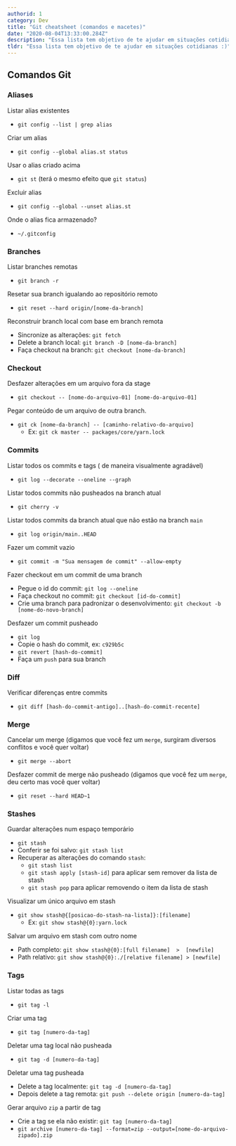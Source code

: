 ```yaml
---
authorid: 1
category: Dev
title: "Git cheatsheet (comandos e macetes)"
date: "2020-08-04T13:33:00.284Z"
description: "Essa lista tem objetivo de te ajudar em situações cotidianas :)"
tldr: "Essa lista tem objetivo de te ajudar em situações cotidianas :)"
---
```


## Comandos Git

### Aliases

<div class="fx-group">

Listar alias existentes
- `git config --list | grep alias`

</div>
<div class="fx-group">

Criar um alias
- `git config --global alias.st status`

</div>
<div class="fx-group">

Usar o alias criado acima
- `git st` (terá o mesmo efeito que `git status`)

</div>
<div class="fx-group">

Excluir alias
- `git config --global --unset alias.st`

</div>
<div class="fx-group">

Onde o alias fica armazenado?
- `~/.gitconfig`

</div>


### Branches

<div class="fx-group">

Listar branches remotas
- `git branch -r`

</div>
<div class="fx-group">

Resetar sua branch igualando ao repositório remoto
- `git reset --hard origin/[nome-da-branch]`

</div>
<div class="fx-group">

Reconstruir branch local com base em branch remota
- Sincronize as alterações: `git fetch`
- Delete a branch local: `git branch -D [nome-da-branch]`
- Faça checkout na branch: `git checkout [nome-da-branch]`

</div>


### Checkout

<div class="fx-group">

Desfazer alterações em um arquivo fora da stage
- `git checkout -- [nome-do-arquivo-01] [nome-do-arquivo-01]`

</div>
<div class="fx-group">

Pegar conteúdo de um arquivo de outra branch.
- `git ck [nome-da-branch] -- [caminho-relativo-do-arquivo]`
  - Ex: `git ck master -- packages/core/yarn.lock`

</div>


### Commits

<div class="fx-group">

Listar todos os commits e tags ( de maneira visualmente agradável)
- `git log --decorate --oneline --graph`

</div>
<div class="fx-group">

Listar todos commits não pusheados na branch atual
- `git cherry -v`

</div>
<div class="fx-group">

Listar todos commits da branch atual que não estão na branch `main`
- `git log origin/main..HEAD`

</div>
<div class="fx-group">

Fazer um commit vazio
- `git commit -m "Sua mensagem de commit" --allow-empty`

</div>
<div class="fx-group">

Fazer checkout em um commit de uma branch
- Pegue o id do commit: `git log --oneline`
- Faça checkout no commit: `git checkout [id-do-commit]`
- Crie uma branch para padronizar o desenvolvimento: `git checkout -b [nome-do-novo-branch]`

</div>
<div class="fx-group">

Desfazer um commit pusheado
- `git log`
- Copie o hash do commit, ex: `c929b5c`
- `git revert [hash-do-commit]`
- Faça um `push` para sua branch

</div>


### Diff

<div class="fx-group">

Verificar diferenças entre commits
- `git diff [hash-do-commit-antigo]..[hash-do-commit-recente]`

</div>


### Merge

<div class="fx-group">

Cancelar um merge (digamos que você fez um `merge`, surgiram diversos conflitos e você quer voltar)
- `git merge --abort`

</div>
<div class="fx-group">

Desfazer commit de merge não pusheado (digamos que você fez um `merge`, deu certo mas você quer voltar)
- `git reset --hard HEAD~1`

</div>


### Stashes

<div class="fx-group">

Guardar alterações num espaço temporário
- `git stash`
- Conferir se foi salvo: `git stash list`
- Recuperar as alterações do comando `stash`:
  - `git stash list`
  - `git stash apply [stash-id]` para aplicar sem remover da lista de stash
  - `git stash pop` para aplicar removendo o item da lista de stash

</div>
<div class="fx-group">

Visualizar um único arquivo em stash
- `git show stash@{[posicao-do-stash-na-lista]}:[filename]`
  - Ex: `git show stash@{0}:yarn.lock`

</div>
<div class="fx-group">

Salvar um arquivo em stash com outro nome
- Path completo: `git show stash@{0}:[full filename]  >  [newfile]`
- Path relativo: `git show stash@{0}:./[relative filename] > [newfile]`

</div>


### Tags

<div class="fx-group">

Listar todas as tags
- `git tag -l`

</div>
<div class="fx-group">

Criar uma tag
- `git tag [numero-da-tag]`

</div>
<div class="fx-group">

Deletar uma tag local não pusheada
- `git tag -d [numero-da-tag]`

</div>
<div class="fx-group">

Deletar uma tag pusheada
- Delete a tag localmente: `git tag -d [numero-da-tag]`
- Depois delete a tag remota: `git push --delete origin [numero-da-tag]`

</div>
<div class="fx-group">

Gerar arquivo `zip` a partir de tag
- Crie a tag se ela não existir: `git tag [numero-da-tag]`
- `git archive [numero-da-tag] --format=zip --output=[nome-do-arquivo-zipado].zip`

</div>


